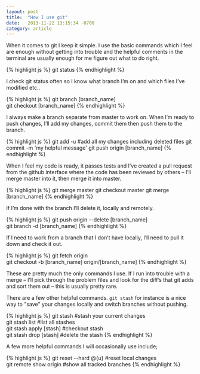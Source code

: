 ```yaml
---
layout: post
title:  "How I use git"
date:   2013-11-22 13:15:34 -0700
category: article
---
```


When it comes to git I keep it simple. I use the basic commands which I feel are enough without getting into trouble and the helpful comments in the terminal are usually enough for me figure out what to do right.

{% highlight js %}
  git status
{% endhighlight %}

I check git status often so I know what branch I’m on and which files I’ve modified etc..

{% highlight js %}
  git branch [branch_name]  
  git checkout [branch_name]
{% endhighlight %}

I always make a branch separate from master to work on. When I’m ready to push changes, I’ll add my changes, commit them then push them to the branch.

{% highlight js %}
  git add -u #add all my changes including deleted files
  git commit -m 'my helpful message'
  git push origin [branch_name]
{% endhighlight %}

When I feel my code is ready, it passes tests and I’ve created a pull request from the github interface where the code has been reviewed by others – I’ll merge master into it, then merge it into master.

{% highlight js %}
  git merge master
  git checkout master
  git merge [branch_name]
{% endhighlight %}

If I’m done with the branch I’ll delete it, locally and remotely.

{% highlight js %}
  git push origin --delete [branch_name]  
  git branch -d [branch_name]
{% endhighlight %}

If I need to work from a branch that I don’t have locally, I’ll need to pull it down and check it out.

{% highlight js %}
  git fetch origin  
  git checkout -b [branch_name] origin/[branch_name]
{% endhighlight %}

These are pretty much the only commands I use. If I run into trouble with a merge – I’ll pick through the problem files and look for the diff’s that git adds and sort them out – this is usually pretty rare.

There are a few other helpful commands. `git stash` for instance is a nice way to "save" your changes locally and switch branches without pushing.

{% highlight js %}
  git stash #stash your current changes  
  git stash list #list all stashes  
  git stash apply [stash] #checkout stash  
  git stash drop [stash] #delete the stash
{% endhighlight %}

A few more helpful commands I will occasionally use include;

{% highlight js %}
  git reset --hard @{u} #reset local changes  
  git remote show origin #show all tracked branches
{% endhighlight %}
